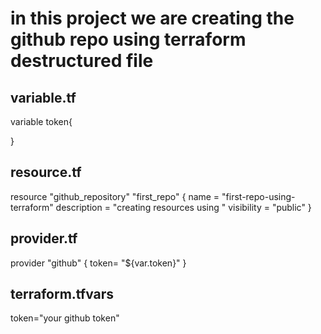 
# in this project we are creating the github repo using terraform destructured file

## variable.tf
variable token{
    
}

## resource.tf
resource "github_repository" "first_repo" {
  name        = "first-repo-using-terraform"
  description = "creating resources using "
  visibility = "public"
}


## provider.tf
provider "github" {
  token= "${var.token}"
}

## terraform.tfvars

token="your github token"